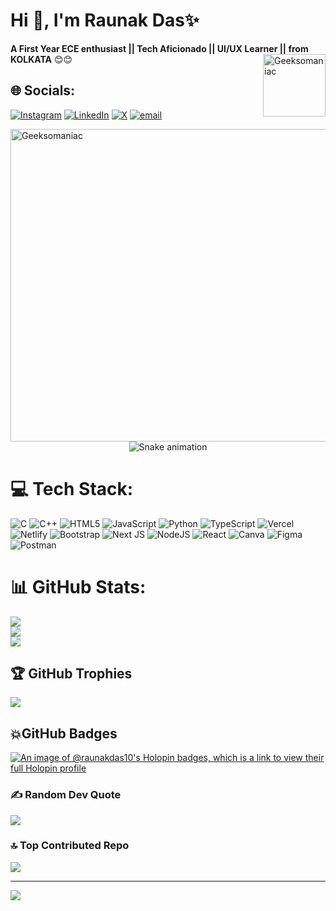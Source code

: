 #  Hi 👋, I'm Raunak Das✨
**A First Year ECE enthusiast || Tech Aficionado || UI/UX Learner || from KOLKATA** 😊😊
<img align="right" alt="Geeksomaniac" width="100" src="https://user-images.githubusercontent.com/115187902/230700872-d5f44b85-56c7-4e27-80a4-6e2db901e60c.gif">


## 🌐 Socials:
[![Instagram](https://img.shields.io/badge/Instagram-%23E4405F.svg?logo=Instagram&logoColor=white)](https://instagram.com/_just.raunak10_) [![LinkedIn](https://img.shields.io/badge/LinkedIn-%230077B5.svg?logo=linkedin&logoColor=white)](https://linkedin.com/in/raunak-das-681428330) [![X](https://img.shields.io/badge/X-black.svg?logo=X&logoColor=white)](https://x.com/not_raunak10) [![email](https://img.shields.io/badge/Email-D14836?logo=gmail&logoColor=white)](mailto:raunak.msit.ece10@gmail.com) 

<img align="center" alt="Geeksomaniac" width="2800" height="500" src="https://media2.giphy.com/media/v1.Y2lkPTc5MGI3NjExYjRyM2hsNXVqbWFqZXZqaTF0ZXlzNTBucnl0aGdia3NtMTQyd2QzaCZlcD12MV9pbnRlcm5hbF9naWZfYnlfaWQmY3Q9Zw/U8wCBLhkjNknS/giphy.gif">


<!-- Snake Game Repo View -->

<div align="center">
  <img src="https://profile-readme-generator.com/assets/snake.svg" alt="Snake animation" />
</div>


# 💻 Tech Stack:
![C](https://img.shields.io/badge/c-%2300599C.svg?style=plastic&logo=c&logoColor=white) ![C++](https://img.shields.io/badge/c++-%2300599C.svg?style=plastic&logo=c%2B%2B&logoColor=white) ![HTML5](https://img.shields.io/badge/html5-%23E34F26.svg?style=plastic&logo=html5&logoColor=white) ![JavaScript](https://img.shields.io/badge/javascript-%23323330.svg?style=plastic&logo=javascript&logoColor=%23F7DF1E) ![Python](https://img.shields.io/badge/python-3670A0?style=plastic&logo=python&logoColor=ffdd54) ![TypeScript](https://img.shields.io/badge/typescript-%23007ACC.svg?style=plastic&logo=typescript&logoColor=white) ![Vercel](https://img.shields.io/badge/vercel-%23000000.svg?style=plastic&logo=vercel&logoColor=white) ![Netlify](https://img.shields.io/badge/netlify-%23000000.svg?style=plastic&logo=netlify&logoColor=#00C7B7) ![Bootstrap](https://img.shields.io/badge/bootstrap-%238511FA.svg?style=plastic&logo=bootstrap&logoColor=white) ![Next JS](https://img.shields.io/badge/Next-black?style=plastic&logo=next.js&logoColor=white) ![NodeJS](https://img.shields.io/badge/node.js-6DA55F?style=plastic&logo=node.js&logoColor=white) ![React](https://img.shields.io/badge/react-%2320232a.svg?style=plastic&logo=react&logoColor=%2361DAFB) ![Canva](https://img.shields.io/badge/Canva-%2300C4CC.svg?style=plastic&logo=Canva&logoColor=white) ![Figma](https://img.shields.io/badge/figma-%23F24E1E.svg?style=plastic&logo=figma&logoColor=white) ![Postman](https://img.shields.io/badge/Postman-FF6C37?style=plastic&logo=postman&logoColor=white)
# 📊 GitHub Stats:
![](https://github-readme-stats.vercel.app/api?username=RaunakDas10&theme=one_dark_pro&hide_border=false&include_all_commits=true&count_private=true)<br/>
![](https://nirzak-streak-stats.vercel.app/?user=RaunakDas10&theme=one_dark_pro&hide_border=false)<br/>
![](https://github-readme-stats.vercel.app/api/top-langs/?username=RaunakDas10&theme=one_dark_pro&hide_border=false&include_all_commits=true&count_private=true&layout=compact)

## 🏆 GitHub Trophies
![](https://github-profile-trophy.vercel.app/?username=RaunakDas10&theme=radical&no-frame=false&no-bg=true&margin-w=4)

## 💥GitHub Badges
[![An image of @raunakdas10's Holopin badges, which is a link to view their full Holopin profile](https://holopin.me/raunakdas10)](https://holopin.io/@raunakdas10)

### ✍️ Random Dev Quote
![](https://quotes-github-readme.vercel.app/api?type=horizontal&theme=radical)

### 🔝 Top Contributed Repo
![](https://github-contributor-stats.vercel.app/api?username=RaunakDas10&limit=5&theme=dark&combine_all_yearly_contributions=true)

---
[![](https://visitcount.itsvg.in/api?id=RaunakDas10&icon=0&color=5)](https://visitcount.itsvg.in)

<!-- Proudly created with GPRM ( https://gprm.itsvg.in ) -->
